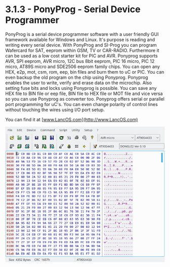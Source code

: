 # 3.1.3 - PonyProg - Serial Device Programmer
PonyProg is a serial device programmer software with a user friendly GUI framework available for Windows and Linux. It's purpose is reading and writing every serial device. With PonyProg and SI-Prog you can program Wafercard for SAT, eeprom within GSM, TV or CAR-RADIO. Furthermore it can be used as a low cost starter kit for PIC and AVR.
Ponyprog supports AVR, SPI eeprom, AVR micro, 12C bus 8bit eeprom, PIC 16 micro, PIC 12 micro, AT89S micro and SDE2506 eeprom family chips.
You can open any HEX, e2p, mot, csm, rom, eep, bin files and burn them to uC or PIC. You can even backup the old program on the chip using Ponyprog. Ponyprog enables the user to write, verify and erase data on the microchip.
Also setting fuse bits and locks using Ponyprog is possible. You can save any HEX file to BIN file or eep file, BIN file to HEX file or MOT file and vice versa so you can use Ponyprog as converter too. Ponyprog offers serial or parallel port programming for uC's. You can even change polarity of control lines without touching the wires using I/O port setup. 

You can find it at [www.LancOS.com](http://www.LancOS.com) 

![Screenshot](Screenshot.png  "Screenshot")
